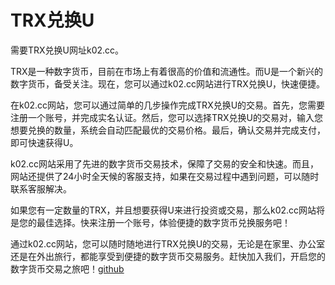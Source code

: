 # TRX兑换U

需要TRX兑换U网址k02.cc。 

TRX是一种数字货币，目前在市场上有着很高的价值和流通性。而U是一个新兴的数字货币，备受关注。现在，您可以通过k02.cc网站进行TRX兑换U，快速便捷。

在k02.cc网站，您可以通过简单的几步操作完成TRX兑换U的交易。首先，您需要注册一个账号，并完成实名认证。然后，您可以选择TRX兑换U的交易对，输入您想要兑换的数量，系统会自动匹配最优的交易价格。最后，确认交易并完成支付，即可快速获得U。

k02.cc网站采用了先进的数字货币交易技术，保障了交易的安全和快速。而且，网站还提供了24小时全天候的客服支持，如果在交易过程中遇到问题，可以随时联系客服解决。

如果您有一定数量的TRX，并且想要获得U来进行投资或交易，那么k02.cc网站将是您的最佳选择。快来注册一个账号，体验便捷的数字货币兑换服务吧！

通过k02.cc网站，您可以随时随地进行TRX兑换U的交易，无论是在家里、办公室还是在外出旅行，都能享受到便捷的数字货币交易服务。赶快加入我们，开启您的数字货币交易之旅吧！[github](https://github.com)